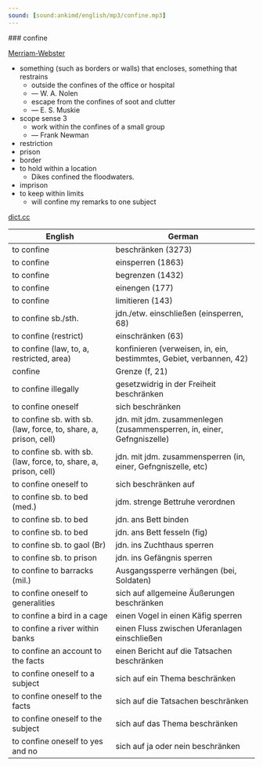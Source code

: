 ```yaml
---
sound: [sound:ankimd/english/mp3/confine.mp3]
---
```


\### confine

[Merriam-Webster](https://www.merriam-webster.com/dictionary/confine)

- something (such as borders or walls) that encloses, something that restrains
    - outside the confines of the office or hospital
    - — W. A. Nolen
    - escape from the confines of soot and clutter
    - — E. S. Muskie
- scope sense 3
    - work within the confines of a small group
    - — Frank Newman
- restriction
- prison
- border
- to hold within a location
    - Dikes confined the floodwaters.
- imprison
- to keep within limits
    - will confine my remarks to one subject

[dict.cc](https://www.dict.cc/confine)

| English        | German       |
| -------------- | ------------ |
| to confine | beschränken (3273) |
| to confine | einsperren (1863) |
| to confine | begrenzen (1432) |
| to confine | einengen (177) |
| to confine | limitieren (143) |
| to confine sb./sth. | jdn./etw. einschließen (einsperren, 68) |
| to confine (restrict) | einschränken (63) |
| to confine (law, to, a, restricted, area) | konfinieren (verweisen, in, ein, bestimmtes, Gebiet, verbannen, 42) |
| confine | Grenze (f, 21) |
| to confine illegally | gesetzwidrig in der Freiheit beschränken |
| to confine oneself | sich beschränken |
| to confine sb. with sb. (law, force, to, share, a, prison, cell) | jdn. mit jdm. zusammenlegen (zusammensperren, in, einer, Gefngniszelle) |
| to confine sb. with sb. (law, force, to, share, a, prison, cell) | jdn. mit jdm. zusammensperren (in, einer, Gefngniszelle, etc) |
| to confine oneself to | sich beschränken auf |
| to confine sb. to bed (med.) | jdm. strenge Bettruhe verordnen |
| to confine sb. to bed | jdn. ans Bett binden |
| to confine sb. to bed | jdn. ans Bett fesseln (fig) |
| to confine sb. to gaol (Br) | jdn. ins Zuchthaus sperren |
| to confine sb. to prison | jdn. ins Gefängnis sperren |
| to confine to barracks (mil.) | Ausgangssperre verhängen (bei, Soldaten) |
| to confine oneself to generalities | sich auf allgemeine Äußerungen beschränken |
| to confine a bird in a cage | einen Vogel in einen Käfig sperren |
| to confine a river within banks | einen Fluss zwischen Uferanlagen einschließen |
| to confine an account to the facts | einen Bericht auf die Tatsachen beschränken |
| to confine oneself to a subject | sich auf ein Thema beschränken |
| to confine oneself to the facts | sich auf die Tatsachen beschränken |
| to confine oneself to the subject | sich auf das Thema beschränken |
| to confine oneself to yes and no | sich auf ja oder nein beschränken |
